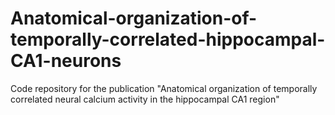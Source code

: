 # Anatomical-organization-of-temporally-correlated-hippocampal-CA1-neurons
Code repository for the publication "Anatomical organization of temporally correlated neural calcium activity in the hippocampal CA1 region"
